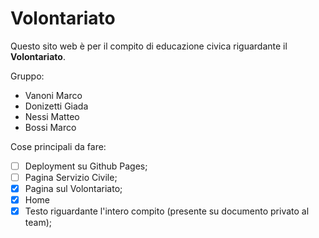 # Volontariato

Questo sito web è per il compito di educazione civica riguardante il **Volontariato**.

Gruppo:
- Vanoni Marco
- Donizetti Giada
- Nessi Matteo
- Bossi Marco

Cose principali da fare:
- [ ] Deployment su Github Pages;
- [ ] Pagina Servizio Civile;
- [x] Pagina sul Volontariato;
- [x] Home
- [x] Testo riguardante l'intero compito (presente su documento privato al team);

